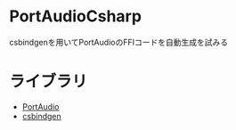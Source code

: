 # PortAudioCsharp
csbindgenを用いてPortAudioのFFIコードを自動生成を試みる

# ライブラリ
- [PortAudio](https://github.com/PortAudio/portaudio)
- [csbindgen](https://github.com/Cysharp/csbindgen)

